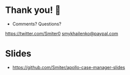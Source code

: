 # Thank you! 👏

- Comments? Questions?

https://twitter.com/Smiter0
smykhailenko@paypal.com

# Slides

- https://github.com/Smiter/apollo-case-manager-slides

